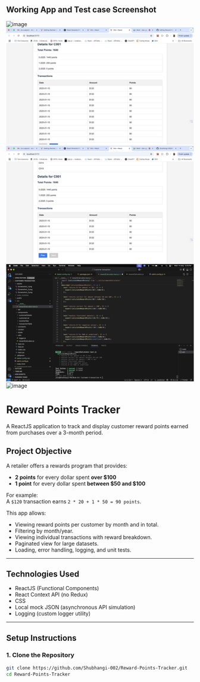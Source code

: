 ## Working App and Test case Screenshot

![image](https://github.com/user-attachments/assets/6a344854-df95-4319-aca5-b36c4e9f1b89)
![App Screenshot 2](assets/Screenshot_2.png)
![App Screenshot 3](assets/Screenshot_3.png)
![App Screenshot 4](assets/Screenshot_5.png)
![image](https://github.com/user-attachments/assets/8b04e7f5-9465-4c3a-8902-21a07c358b75)

# Reward Points Tracker 

A ReactJS application to track and display customer reward points earned from purchases over a 3-month period.

## Project Objective

A retailer offers a rewards program that provides:
- **2 points** for every dollar spent **over $100**
- **1 point** for every dollar spent **between $50 and $100**

For example:  
A `$120` transaction earns `2 * 20 + 1 * 50 = 90 points`.

This app allows:
- Viewing reward points per customer by month and in total.
- Filtering by month/year.
- Viewing individual transactions with reward breakdown.
- Paginated view for large datasets.
- Loading, error handling, logging, and unit tests.

---

## Technologies Used

- ReactJS (Functional Components)
- React Context API (no Redux)
- CSS
- Local mock JSON (asynchronous API simulation)
- Logging (custom logger utility)

---

## Setup Instructions

### 1. Clone the Repository
```bash
git clone https://github.com/Shubhangi-002/Reward-Points-Tracker.git
cd Reward-Points-Tracker











